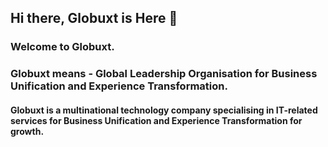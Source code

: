 ## Hi there, Globuxt is Here 👋

### Welcome to Globuxt.

### Globuxt means - Global Leadership Organisation for Business Unification and Experience Transformation.

#### Globuxt is a multinational technology company specialising in IT-related services for Business Unification and Experience Transformation for growth.

<!--
**globuxt/globuxt** is a ✨ _special_ ✨ repository because its `README.md` (this file) appears on your GitHub profile.

Here are some ideas to get you started:

- 🔭 I’m currently working on ...
- 🌱 I’m currently learning ...
- 👯 I’m looking to collaborate on ...
- 🤔 I’m looking for help with ...
- 💬 Ask me about ...
- 📫 How to reach me: ...
- 😄 Pronouns: ...
- ⚡ Fun fact: ...
-->
